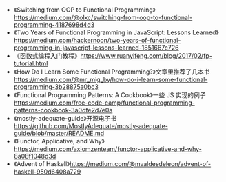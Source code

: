 * 《Switching from OOP to Functional Programming》https://medium.com/@olxc/switching-from-oop-to-functional-programming-4187698d4d3
* 《Two Years of Functional Programming in JavaScript: Lessons Learned》https://medium.com/hackernoon/two-years-of-functional-programming-in-javascript-lessons-learned-1851667c726
* 《函数式编程入门教程》https://www.ruanyifeng.com/blog/2017/02/fp-tutorial.html
* 《How Do I Learn Some Functional Programming?》文章里推荐了几本书 https://medium.com/@mr_mig_by/how-do-i-learn-some-functional-programming-3b28875a0bc3
* 《Functional Programming Patterns: A Cookbook》一些 JS 实现的例子 https://medium.com/free-code-camp/functional-programming-patterns-cookbook-3a0dfe2d7e0a
* 《mostly-adequate-guide》开源电子书 https://github.com/MostlyAdequate/mostly-adequate-guide/blob/master/README.md
* 《Functor, Applicative, and Why》https://medium.com/axiomzenteam/functor-applicative-and-why-8a08f1048d3d
* 《Advent of Haskell》https://medium.com/@mvaldesdeleon/advent-of-haskell-950d6408a729
